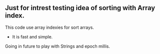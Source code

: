 ## Just for intrest testing idea of sorting with Array index. 
This code use array indexies for sort arrays. 
- It is fast and simple.

Going in future to play with Strings and epoch millis. 
